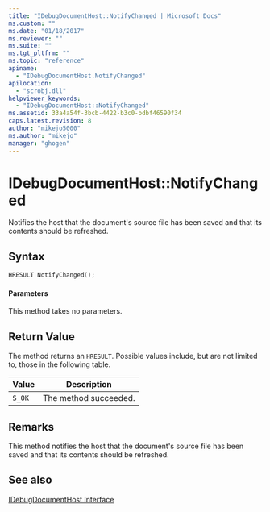 ```yaml
---
title: "IDebugDocumentHost::NotifyChanged | Microsoft Docs"
ms.custom: ""
ms.date: "01/18/2017"
ms.reviewer: ""
ms.suite: ""
ms.tgt_pltfrm: ""
ms.topic: "reference"
apiname: 
  - "IDebugDocumentHost.NotifyChanged"
apilocation: 
  - "scrobj.dll"
helpviewer_keywords: 
  - "IDebugDocumentHost::NotifyChanged"
ms.assetid: 33a4a54f-3bcb-4422-b3c0-bdbf46590f34
caps.latest.revision: 8
author: "mikejo5000"
ms.author: "mikejo"
manager: "ghogen"
---
```

# IDebugDocumentHost::NotifyChanged
Notifies the host that the document's source file has been saved and that its contents should be refreshed.  
  
## Syntax  
  
```cpp
HRESULT NotifyChanged();  
```  
  
#### Parameters  
 This method takes no parameters.  
  
## Return Value  
 The method returns an `HRESULT`. Possible values include, but are not limited to, those in the following table.  
  
|Value|Description|  
|-----------|-----------------|  
|`S_OK`|The method succeeded.|  
  
## Remarks  
 This method notifies the host that the document's source file has been saved and that its contents should be refreshed.  
  
## See also  
 [IDebugDocumentHost Interface](../../winscript/reference/idebugdocumenthost-interface.md)